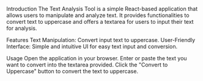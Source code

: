 Introduction
The Text Analysis Tool is a simple React-based application that allows users to manipulate and analyze text. It provides functionalities to convert text to uppercase and offers a textarea for users to input their text for analysis.

Features
Text Manipulation: Convert input text to uppercase.
User-Friendly Interface: Simple and intuitive UI for easy text input and conversion.

Usage
Open the application in your browser.
Enter or paste the text you want to convert into the textarea provided.
Click the "Convert to Uppercase" button to convert the text to uppercase.
